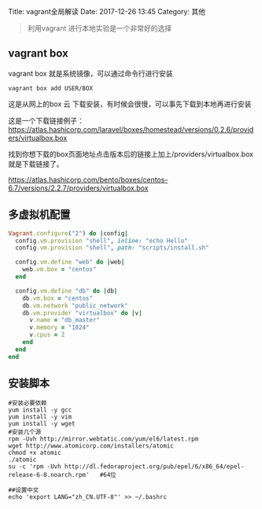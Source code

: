 Title: vagrant全局解读
Date: 2017-12-26 13:45
Category: 其他
>利用vagrant 进行本地实验是一个非常好的选择

## vagrant box

vagrant box 就是系统镜像，可以通过命令行进行安装

```shell
vagrant box add USER/BOX
```
这是从网上的box 云 下载安装，有时候会很慢，可以事先下载到本地再进行安装

这是一个下载链接例子：
https://atlas.hashicorp.com/laravel/boxes/homestead/versions/0.2.6/providers/virtualbox.box

找到你想下载的box页面地址点击版本后的链接上加上/providers/virtualbox.box就是下载链接了。

https://atlas.hashicorp.com/bento/boxes/centos-6.7/versions/2.2.7/providers/virtualbox.box

## 多虚拟机配置

```ruby
Vagrant.configure("2") do |config|
  config.vm.provision "shell", inline: "echo Hello"
  config.vm.provision "shell", path: "scripts/install.sh"

  config.vm.define "web" do |web|
    web.vm.box = "centos"
  end

  config.vm.define "db" do |db|
    db.vm.box = "centos"
    db.vm.network "public_network"
    db.vm.provider "virtualbox" do |v|
      v.name = "db_master"
      v.memory = "1024"
      v.cpus = 2
    end
  end
end
```

## 安装脚本

```shell
#安装必要依赖
yum install -y gcc
yum install -y vim
yum install -y wget
#安装几个源
rpm -Uvh http://mirror.webtatic.com/yum/el6/latest.rpm
wget http://www.atomicorp.com/installers/atomic
chmod +x atomic
./atomic
su -c 'rpm -Uvh http://dl.fedoraproject.org/pub/epel/6/x86_64/epel-release-6-8.noarch.rpm'   #64位

##设置中文
echo 'export LANG="zh_CN.UTF-8"' >> ~/.bashrc
```